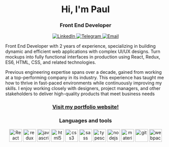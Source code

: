 <div id="header" align="center">
    <h1>Hi, I'm Paul</h1>
    <h3>Front End Developer</h3>
</div>
<div id="social" align="center">
    <a target="_blank" href="https://www.linkedin.com/in/paul-sorkin-tech/">
        <img src="https://img.shields.io/badge/-LINKEDIN-blue?style=flat&logo=linkedin" alt="LinkedIn">
    </a>
    <a target="_blank" href="https://t.me/pawtet86">
        <img src="https://img.shields.io/badge/-TELEGRAM-blue?style=flat&logo=telegram" alt="Telegram">
    </a>
    <a href="mailto:sorkinpaul@gmail.com">
        <img src="https://img.shields.io/badge/-EMAIL-blue?style=flat&logo=gmail" alt="Email">
    </a>
</div>
<p>Front End Developer with 2 years of experience, specializing in building dynamic and efficient web applications with complex UI/UX designs. Turn mockups into fully functional interfaces in production using React, Redux, ES6, HTML, CSS, and related technologies.</p>
<p>Previous engineering expertise spans over a decade, gained from working at a top-performing company in its industry. This experience has taught me how to thrive in fast-paced environments while continuously improving my skills. I enjoy working closely with designers, project managers, and other stakeholders to deliver high-quality products that meet business needs</p>
<h3 align="center"><a href="https://my-dev-resume.vercel.app/" target="_blank">Visit my portfolio website!</a></h3>
<div id="tools" align="center">
    <h3>Languages and tools</h3>
    <img title="React" alt="React" width="40" height="40" src="https://cdn.jsdelivr.net/gh/devicons/devicon/icons/react/react-original.svg" />
    <img title="redux" alt="redux" width="40" height="40" src="https://cdn.jsdelivr.net/gh/devicons/devicon/icons/redux/redux-original.svg" />
    <img title="javascript" alt="javascript" width="40" height="40" src="https://cdn.jsdelivr.net/gh/devicons/devicon/icons/javascript/javascript-original.svg" />
    <img title="html5" alt="html5" width="40" height="40" src="https://cdn.jsdelivr.net/gh/devicons/devicon/icons/html5/html5-original.svg" />
    <img title="css3" alt="css3" width="40" height="40" src="https://cdn.jsdelivr.net/gh/devicons/devicon/icons/css3/css3-original.svg" />
    <img title="sass" alt="sass" width="40" height="40" src="https://cdn.jsdelivr.net/gh/devicons/devicon/icons/sass/sass-original.svg" />
    <img title="typescript" alt="typescript" width="40" height="40" src="https://cdn.jsdelivr.net/gh/devicons/devicon/icons/typescript/typescript-original.svg" />
    <img title="nodejs" alt="nodejs" width="40" height="40" src="https://cdn.jsdelivr.net/gh/devicons/devicon/icons/nodejs/nodejs-original-wordmark.svg" />
    <img title="materialui" alt="materialui" width="40" height="40" src="https://cdn.jsdelivr.net/gh/devicons/devicon/icons/materialui/materialui-original.svg" />
    <img title="git" alt="git" width="40" height="40" src="https://cdn.jsdelivr.net/gh/devicons/devicon/icons/git/git-original.svg" />
    <img title="webpack" alt="webpack" width="40" height="40" src="https://cdn.jsdelivr.net/gh/devicons/devicon/icons/webpack/webpack-plain.svg" />
</div>

<!--
**PaulSorkin/PaulSorkin** is a ✨ _special_ ✨ repository because its `README.md` (this file) appears on your GitHub profile.

Here are some ideas to get you started:

- 🔭 I’m currently working on ...
- 🌱 I’m currently learning ...
- 👯 I’m looking to collaborate on ...
- 🤔 I’m looking for help with ...
- 💬 Ask me about ...
- 📫 How to reach me: ...
- 😄 Pronouns: ...
- ⚡ Fun fact: ...
-->
